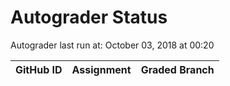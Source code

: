# Autograder Status
Autograder last run at: October 03, 2018 at 00:20

| GitHub ID | Assignment | Graded Branch |
|-----------|------------|---------------|
